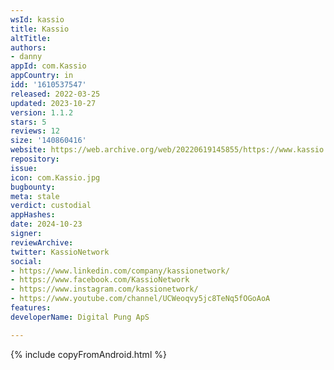 ```yaml
---
wsId: kassio
title: Kassio
altTitle: 
authors:
- danny
appId: com.Kassio
appCountry: in
idd: '1610537547'
released: 2022-03-25
updated: 2023-10-27
version: 1.1.2
stars: 5
reviews: 12
size: '140860416'
website: https://web.archive.org/web/20220619145855/https://www.kassio.com/contact
repository: 
issue: 
icon: com.Kassio.jpg
bugbounty: 
meta: stale
verdict: custodial
appHashes: 
date: 2024-10-23
signer: 
reviewArchive: 
twitter: KassioNetwork
social:
- https://www.linkedin.com/company/kassionetwork/
- https://www.facebook.com/KassioNetwork
- https://www.instagram.com/kassionetwork/
- https://www.youtube.com/channel/UCWeoqvy5jc8TeNq5fOGoAoA
features: 
developerName: Digital Pung ApS

---
```


{% include copyFromAndroid.html %}

